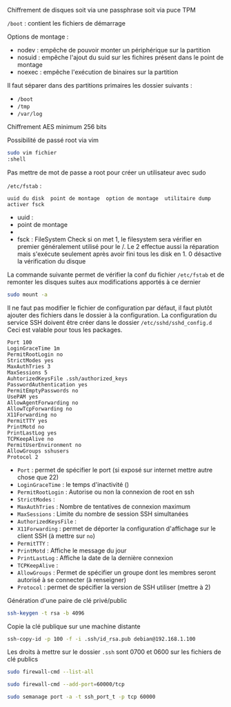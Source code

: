 Chiffrement de disques
soit via une passphrase
soit via puce TPM


`/boot` : contient les fichiers de démarrage

Options de montage :
- nodev : empêche de pouvoir monter un périphérique sur la partition
- nosuid : empêche l'ajout du suid sur les fichires présent dans le point de montage
- noexec : empêche l'exécution de binaires sur la partition


Il faut séparer dans des partitions primaires les dossier suivants :
- `/boot`
- `/tmp`
- `/var/log`

Chiffrement AES minimum 256 bits

Possibilité de passé root via vim
```bash
sudo vim fichier
:shell
```

Pas mettre de mot de passe a root pour créer un utilisateur avec sudo

`/etc/fstab` :
```
uuid du disk  point de montage  option de montage  utilitaire dump  activer fsck
```
- uuid :
- point de montage
- 
- fsck : FileSystem Check si on met 1, le filesystem sera vérifier en premier généralement utilisé pour le /. Le 2 effectue aussi la réparation mais s'exécute seulement après avoir fini tous les disk en 1. 0 désactive la vérification du disque

La commande suivante permet de vérifier la conf du fichier `/etc/fstab` et de remonter les disques suites aux modifications apportés à ce dernier
```bash
sudo mount -a
```

Il ne faut pas modifier le fichier de configuration par défaut, il faut plutôt ajouter des fichiers dans le dossier à la configuration.
La configuration du service SSH doivent être créer dans le dossier `/etc/sshd/sshd_config.d`
Ceci est valable pour tous les packages.

```sshd_config
Port 100
LoginGraceTime 1m
PermitRootLogin no
StrictModes yes
MaxAuthTries 3
MaxSessions 5
AuhtorizedKeysFile .ssh/authorized_keys
PasswordAuthentication yes
PermitEmptyPasswords no
UsePAM yes
AllowAgentForwarding no
AllowTcpForwarding no
X11Forwarding no
PermitTTY yes
PrintMotd no
PrintLastLog yes
TCPKeepAlive no
PermitUserEnvironment no
AllowGroups sshusers
Protocol 2
```

- `Port` : permet de spécifier le port (si exposé sur internet mettre autre chose que 22)
- `LoginGraceTime` : le temps d'inactivité ()
- `PermitRootLogin` : Autorise ou non la connexion de root en ssh
- `StrictModes` : 
- `MaxAuthTries` : Nombre de tentatives de connexion maximum
- `MaxSessions` : Limite du nombre de session SSH simultanées
- `AuthorizedKeysFile` : 
- `X11Forwarding` : permet de déporter la configuration d'affichage sur le client SSH (à mettre sur `no`)
- `PermitTTY` : 
- `PrintMotd` : Affiche le message du jour
- `PrintLastLog` : Affiche la date de la dernière connexion
- `TCPKeepAlive` : 
- `AllowGroups` : Permet de spécifier un groupe dont les membres seront autorisé à se connecter (à renseigner)
- `Protocol` : permet de spécifier la version de SSH utiliser (mettre à 2)

Génération d'une paire de clé privé/public
```bash
ssh-keygen -t rsa -b 4096
```

Copie la clé publique sur une machine distante
```bash
ssh-copy-id -p 100 -f -i .ssh/id_rsa.pub debian@192.168.1.100
```

Les droits à mettre sur le dossier `.ssh` sont 0700 et 0600 sur les fichiers de clé publics

```bash
sudo firewall-cmd --list-all
```

```bash
sudo firewall-cmd --add-port=60000/tcp
```

```bash
sudo semanage port -a -t ssh_port_t -p tcp 60000
```